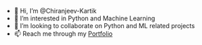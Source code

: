 - 👋 Hi, I’m @Chiranjeev-Kartik
- 👀 I’m interested in Python and Machine Learning
- 💞️ I’m looking to collaborate on Python and ML related projects
- 📫 Reach me through my [Portfolio](https://kartikaygupta.pythonanywhere.com/)

<!---
Chiranjeev-Kartik/Chiranjeev-Kartik is a ✨ special ✨ repository because its `README.md` (this file) appears on your GitHub profile.
You can click the Preview link to take a look at your changes.
--->
